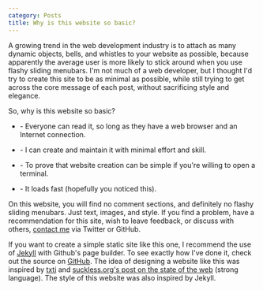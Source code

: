 ```yaml
---
category: Posts
title: Why is this website so basic?
---
```


A growing trend in the web development industry is to attach as many dynamic
objects, bells, and whistles to your website as possible, because apparently
the average user is more likely to stick around when you use flashy sliding
menubars. I'm not much of a web developer, but I thought I'd try to create this
site to be as minimal as possible, while still trying to get across the
core message of each post, without sacrificing style and elegance.

So, why is this website so basic?

* \- Everyone can read it, so long as they have a web browser and an Internet
connection.

* \- I can create and maintain it with minimal effort and skill.

* \- To prove that website creation can be simple if you're willing to open a
terminal.

* \- It loads fast (hopefully you noticed this).

On this website, you will find no comment sections, and definitely no flashy
sliding menubars. Just text, images, and style. If you find a problem, have a
recommendation for this site, wish to leave feedback, or discuss with others,
[contact me](./contact.html) via Twitter or GitHub.

If you want to create a simple static site like this one, I recommend the use
of [Jekyll](https://jekyllrb.com/) with Github's page builder. To see exactly
how I've done it, check out the source on
[GitHub](https://github.com/mvousden/personal-site). The idea of designing a
website like this was inspired by [txti](http://txti.es) and [suckless.org's
post on the state of the web](http://suckless.org/sucks/web) (strong
language). The style of this website was also inspired by Jekyll.
